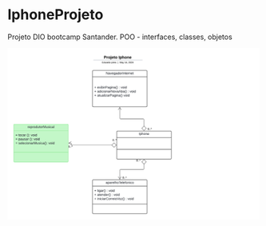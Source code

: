 # IphoneProjeto

Projeto DIO bootcamp Santander. POO - interfaces, classes, objetos

![Diagrama](<Diagrama em branco.png>)